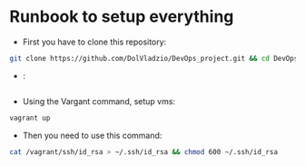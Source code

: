 # Runbook to setup everything

- First you have to clone this repository:
```sh
git clone https://github.com/DolVladzio/DevOps_project.git && cd DevOps_project
```

- :
```sh

```

- Using the Vargant command, setup vms:
```sh
vagrant up
```

- Then you need to use this command:
```sh
cat /vagrant/ssh/id_rsa > ~/.ssh/id_rsa && chmod 600 ~/.ssh/id_rsa
```
